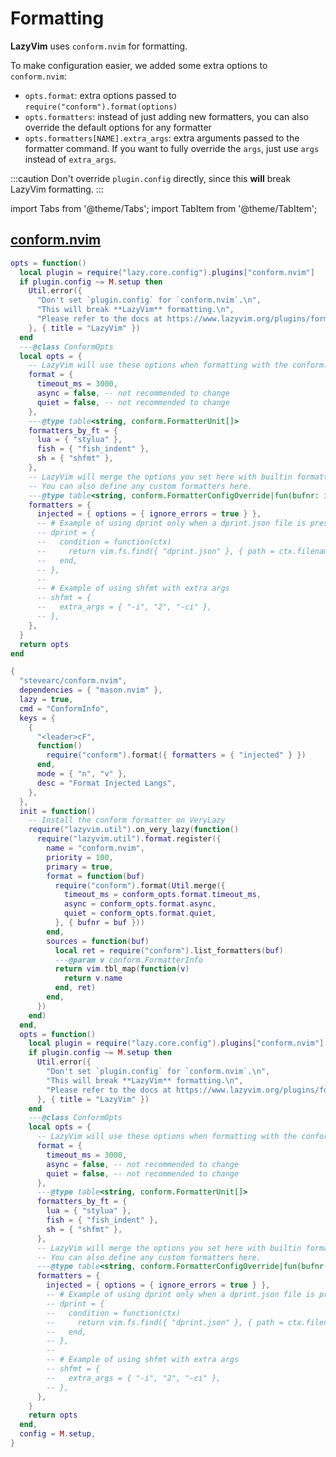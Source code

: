 # Formatting

**LazyVim** uses `conform.nvim` for formatting.

To make configuration easier, we added some extra options to `conform.nvim`:

- `opts.format`: extra options passed to `require("conform").format(options)`
- `opts.formatters`: instead of just adding new formatters, you can also override the default options for any formatter
- `opts.formatters[NAME].extra_args`: extra arguments passed to the formatter command.
  If you want to fully override the `args`, just use `args` instead of `extra_args`.

:::caution
Don't override `plugin.config` directly, since this **will** break LazyVim formatting.
:::

<!-- plugins:start -->

import Tabs from '@theme/Tabs';
import TabItem from '@theme/TabItem';

## [conform.nvim](https://github.com/stevearc/conform.nvim)

<Tabs>

<TabItem value="opts" label="Options">

```lua
opts = function()
  local plugin = require("lazy.core.config").plugins["conform.nvim"]
  if plugin.config ~= M.setup then
    Util.error({
      "Don't set `plugin.config` for `conform.nvim`.\n",
      "This will break **LazyVim** formatting.\n",
      "Please refer to the docs at https://www.lazyvim.org/plugins/formatting",
    }, { title = "LazyVim" })
  end
  ---@class ConformOpts
  local opts = {
    -- LazyVim will use these options when formatting with the conform.nvim formatter
    format = {
      timeout_ms = 3000,
      async = false, -- not recommended to change
      quiet = false, -- not recommended to change
    },
    ---@type table<string, conform.FormatterUnit[]>
    formatters_by_ft = {
      lua = { "stylua" },
      fish = { "fish_indent" },
      sh = { "shfmt" },
    },
    -- LazyVim will merge the options you set here with builtin formatters.
    -- You can also define any custom formatters here.
    ---@type table<string, conform.FormatterConfigOverride|fun(bufnr: integer): nil|conform.FormatterConfigOverride>
    formatters = {
      injected = { options = { ignore_errors = true } },
      -- # Example of using dprint only when a dprint.json file is present
      -- dprint = {
      --   condition = function(ctx)
      --     return vim.fs.find({ "dprint.json" }, { path = ctx.filename, upward = true })[1]
      --   end,
      -- },
      --
      -- # Example of using shfmt with extra args
      -- shfmt = {
      --   extra_args = { "-i", "2", "-ci" },
      -- },
    },
  }
  return opts
end
```

</TabItem>


<TabItem value="code" label="Full Spec">

```lua
{
  "stevearc/conform.nvim",
  dependencies = { "mason.nvim" },
  lazy = true,
  cmd = "ConformInfo",
  keys = {
    {
      "<leader>cF",
      function()
        require("conform").format({ formatters = { "injected" } })
      end,
      mode = { "n", "v" },
      desc = "Format Injected Langs",
    },
  },
  init = function()
    -- Install the conform formatter on VeryLazy
    require("lazyvim.util").on_very_lazy(function()
      require("lazyvim.util").format.register({
        name = "conform.nvim",
        priority = 100,
        primary = true,
        format = function(buf)
          require("conform").format(Util.merge({
            timeout_ms = conform_opts.format.timeout_ms,
            async = conform_opts.format.async,
            quiet = conform_opts.format.quiet,
          }, { bufnr = buf }))
        end,
        sources = function(buf)
          local ret = require("conform").list_formatters(buf)
          ---@param v conform.FormatterInfo
          return vim.tbl_map(function(v)
            return v.name
          end, ret)
        end,
      })
    end)
  end,
  opts = function()
    local plugin = require("lazy.core.config").plugins["conform.nvim"]
    if plugin.config ~= M.setup then
      Util.error({
        "Don't set `plugin.config` for `conform.nvim`.\n",
        "This will break **LazyVim** formatting.\n",
        "Please refer to the docs at https://www.lazyvim.org/plugins/formatting",
      }, { title = "LazyVim" })
    end
    ---@class ConformOpts
    local opts = {
      -- LazyVim will use these options when formatting with the conform.nvim formatter
      format = {
        timeout_ms = 3000,
        async = false, -- not recommended to change
        quiet = false, -- not recommended to change
      },
      ---@type table<string, conform.FormatterUnit[]>
      formatters_by_ft = {
        lua = { "stylua" },
        fish = { "fish_indent" },
        sh = { "shfmt" },
      },
      -- LazyVim will merge the options you set here with builtin formatters.
      -- You can also define any custom formatters here.
      ---@type table<string, conform.FormatterConfigOverride|fun(bufnr: integer): nil|conform.FormatterConfigOverride>
      formatters = {
        injected = { options = { ignore_errors = true } },
        -- # Example of using dprint only when a dprint.json file is present
        -- dprint = {
        --   condition = function(ctx)
        --     return vim.fs.find({ "dprint.json" }, { path = ctx.filename, upward = true })[1]
        --   end,
        -- },
        --
        -- # Example of using shfmt with extra args
        -- shfmt = {
        --   extra_args = { "-i", "2", "-ci" },
        -- },
      },
    }
    return opts
  end,
  config = M.setup,
}
```

</TabItem>

</Tabs>

<!-- plugins:end -->
